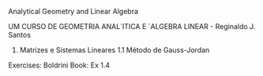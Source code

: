 Analytical Geometry and Linear Algebra

UM CURSO DE GEOMETRIA ANAL´ITICA E ´ALGEBRA LINEAR - Reginaldo J. Santos

1. Matrizes e Sistemas Lineares
	1.1 Método de Gauss-Jordan

Exercises:
	Boldrini Book: Ex 1.4
